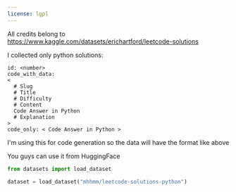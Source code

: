 ```yaml
---
license: lgpl
---
```


All credits belong to https://www.kaggle.com/datasets/erichartford/leetcode-solutions

I collected only python solutions:

```
id: <number>
code_with_data:
<
  # Slug
  # Title
  # Difficulty
  # Content
  Code Answer in Python
  # Explanation
>
code_only: < Code Answer in Python >
```

I'm using this for code generation so the data will have the format like above

You guys can use it from HuggingFace

```python
from datasets import load_dataset

dataset = load_dataset("mhhmm/leetcode-solutions-python")
```
